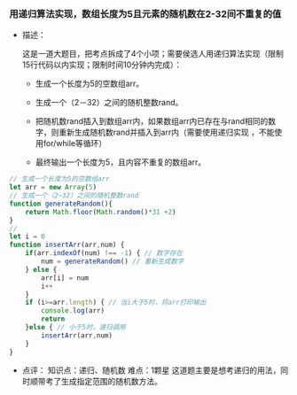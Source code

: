 ### 用递归算法实现，数组长度为5且元素的随机数在2-32间不重复的值

 - 描述：

    这是一道大题目，把考点拆成了4个小项；需要侯选人用递归算法实现（限制15行代码以内实现；限制时间10分钟内完成）：

      - 生成一个长度为5的空数组arr。

      - 生成一个（2－32）之间的随机整数rand。

      -  把随机数rand插入到数组arr内，如果数组arr内已存在与rand相同的数字，则重新生成随机数rand并插入到arr内（需要使用递归实现 ，不能使用for/while等循环）

      - 最终输出一个长度为5，且内容不重复的数组arr。

        

```js
// 生成一个长度为5的空数组arr
let arr = new Array(5)
// 生成一个（2~32）之间的随机整数rand
function generateRandom(){
    return Math.floor(Math.random()*31 +2)
}
// 
let i = 0
function insertArr(arr,num) {
    if(arr.indexOf(num) !== -1) { // 数字存在
        num = generateRandom() // 重新生成数字
    } else {
        arr[i] = num
        i++
    }
    if (i>=arr.length) { // 当i大于5时，将arr打印输出
        console.log(arr)
        return 
    }else { // 小于5时，递归调用
        insertArr(arr,num) 
    }
}

```

- 点评：
  知识点：递归、随机数
  难点：1颗星
  这道题主要是想考递归的用法，同时顺带考了生成指定范围的随机数方法。
